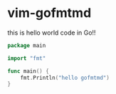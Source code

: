 # vim-gofmtmd

this is hello world code in Go!!

```go
package main

import "fmt"

func main() {
	fmt.Println("hello gofmtmd")
}
```
